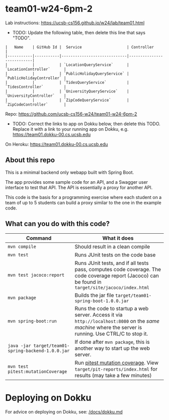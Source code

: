 # team01-w24-6pm-2

Lab instructions: <https://ucsb-cs156.github.io/w24/lab/team01.html>

* TODO: Update the following table, then delete this line that says "TODO".

```
|   Name    | GitHub Id |  Service                    | Controller                |
|-----------|-----------|-----------------------------|---------------------------|
|           |           | `LocationQueryService`      | `LocationController`      |
|           |           | `PublicHolidayQueryService` | `PublicHolidayController` |
|           |           | `TidesQueryService`         | `TidesController`         |
|           |           | `UniversityQueryService`    | `UniversityController`    |
|           |           | `ZipCodeQueryService`       | `ZipCodeController`       |
```
Repo: https://github.com/ucsb-cs156-w24/team01-w24-6pm-2

* TODO: Correct the links to app on Dokku below,
  then delete this TODO.  Replace it with
  a link to your running app on Dokku, e.g.
  https://team01.dokku-00.cs.ucsb.edu

On Heroku: https://team01.dokku-00.cs.ucsb.edu

## About this repo

This is a minimal backend only webapp built with Spring Boot.

The app provides some sample code for an API, and a Swagger user interface
to test that API.  The API is essentially a proxy for another API.

This code is the basis for a programming exercise where each student on a
team of up to 5 students can build a proxy similar to the one in the example code.

## What can you do with this code?

| Command | What it does   |
|----------|---------------------------------------|
| `mvn compile` | Should result in a clean compile |
| `mvn test` | Runs JUnit tests on the code base |
| `mvn test jacoco:report` | Runs JUnit tests, and if all tests pass, computes code coverage.  The code coverage report (Jacoco) can be found in `target/site/jacoco/index.html` |
| `mvn package` | Builds the jar file `target/team01-spring-boot-1.0.0.jar` |
| `mvn spring-boot:run` | Runs the code to startup a web server.  Access it via `http://localhost:8080` on the *same machine* where the server is running.  Use CTRL/C to stop it. |
| `java -jar target/team01-spring-backend-1.0.0.jar` | If done after `mvn package`, this is another way to start up the web server.|
| `mvn test pitest:mutationCoverage` | Run [pitest mutation coverage](https://pitest.org).  View `target/pit-reports/index.html` for results (may take a few minutes)|

# Deploying on Dokku

For advice on deploying on Dokku, see: [/docs/dokku.md](/docs/dokku.md)

